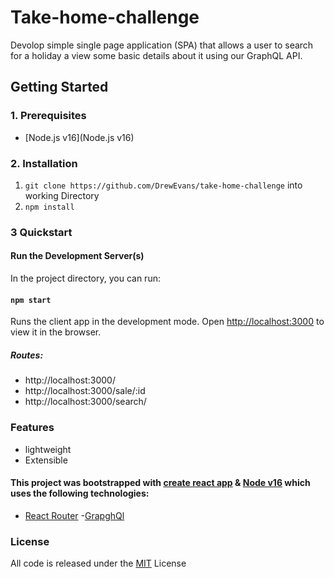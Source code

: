 # Take-home-challenge

Devolop simple single page application (SPA) that allows a user to
search for a holiday a view some basic details about it using our GraphQL API.

## Getting Started

### 1. Prerequisites

- [Node.js v16](Node.js v16)

### 2. Installation

1. `git clone https://github.com/DrewEvans/take-home-challenge` into working Directory
2. `npm install`

### 3 Quickstart

#### Run the Development Server(s)

In the project directory, you can run:

#### `npm start`

Runs the client app in the development mode.
Open [http://localhost:3000](http://localhost:3000) to view it in the browser.

##### Routes:

- http://localhost:3000/
- http://localhost:3000/sale/:id
- http://localhost:3000/search/

### Features

- lightweight
- Extensible

#### This project was bootstrapped with [create react app](https://create-react-app.dev) & [Node v16](https://nodejs.org/en/) which uses the following technologies:

- [React Router](https://cdn.svgporn.com/logos/react-router.svg) -[GrapghQl](https://cdn.jsdelivr.net/gh/devicons/devicon@v2.15.1/devicon.min.css")

### License

All code is released under the [MIT](https://opensource.org/licenses/MIT) License
